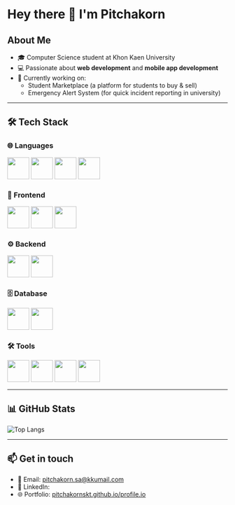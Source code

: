 # Hey there 👋 I'm Pitchakorn

## About Me
- 🎓 Computer Science student at Khon Kaen University  
- 💻 Passionate about **web development** and **mobile app development**  
- 🚀 Currently working on:  
  - Student Marketplace (a platform for students to buy & sell)  
  - Emergency Alert System (for quick incident reporting in university)  

---

## 🛠 Tech Stack

### 🌐 Languages
<p align="left">
  <img src="https://cdn.jsdelivr.net/gh/devicons/devicon/icons/javascript/javascript-original.svg" width="50" height="50" />
  <img src="https://cdn.jsdelivr.net/gh/devicons/devicon/icons/typescript/typescript-original.svg" width="50" height="50" />
  <img src="https://cdn.jsdelivr.net/gh/devicons/devicon/icons/python/python-original.svg" width="50" height="50" />
  <img src="https://cdn.jsdelivr.net/gh/devicons/devicon/icons/java/java-original.svg" width="50" height="50" />
</p>

### 🎨 Frontend
<p align="left">
  <img src="https://cdn.jsdelivr.net/gh/devicons/devicon/icons/react/react-original.svg" width="50" height="50" />
  <img src="https://cdn.jsdelivr.net/gh/devicons/devicon/icons/html5/html5-original.svg" width="50" height="50" />
  <img src="https://cdn.jsdelivr.net/gh/devicons/devicon/icons/css3/css3-original.svg" width="50" height="50" />
</p>

### ⚙️ Backend
<p align="left">
  <img src="https://cdn.jsdelivr.net/gh/devicons/devicon/icons/nodejs/nodejs-original.svg" width="50" height="50" />
  <img src="https://cdn.jsdelivr.net/gh/devicons/devicon/icons/express/express-original.svg" width="50" height="50" />
</p>

### 🗄️ Database
<p align="left">
  <img src="https://cdn.jsdelivr.net/gh/devicons/devicon/icons/mongodb/mongodb-original.svg" width="50" height="50" />
  <img src="https://cdn.jsdelivr.net/gh/devicons/devicon/icons/mysql/mysql-original.svg" width="50" height="50" />
</p>

### 🛠 Tools
<p align="left">
  <img src="https://cdn.jsdelivr.net/gh/devicons/devicon/icons/git/git-original.svg" width="50" height="50" />
  <img src="https://cdn.jsdelivr.net/gh/devicons/devicon/icons/github/github-original.svg" width="50" height="50" />
  <img src="https://cdn.jsdelivr.net/gh/devicons/devicon/icons/vscode/vscode-original.svg" width="50" height="50" />
  <!-- Postman ไม่มีใน devicon ใช้โลโก้ทางการแทน -->
  <img src="https://www.vectorlogo.zone/logos/getpostman/getpostman-icon.svg" width="50" height="50" />
</p>

---

## 📊 GitHub Stats
![Top Langs](https://github-readme-stats.vercel.app/api/top-langs/?username=pitchakorn&layout=compact&theme=tokyonight)  

---

## 📫 Get in touch
- 📧 Email: pitchakorn.sa@kkumail.com  
- 🔗 LinkedIn: 
- 🌐 Portfolio: [pitchakornskt.github.io/profile.io](https://pitchakornskt.github.io/profile.io/)  
